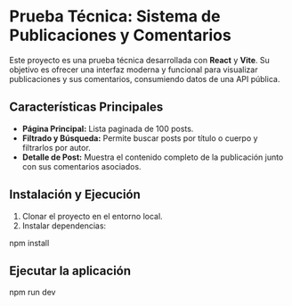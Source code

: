 # Prueba Técnica: Sistema de Publicaciones y Comentarios

Este proyecto es una prueba técnica desarrollada con **React** y **Vite**. Su objetivo es ofrecer una interfaz moderna y funcional para visualizar publicaciones y sus comentarios, consumiendo datos de una API pública.

## Características Principales

- **Página Principal:** Lista paginada de 100 posts.  
- **Filtrado y Búsqueda:** Permite buscar posts por título o cuerpo y filtrarlos por autor.  
- **Detalle de Post:** Muestra el contenido completo de la publicación junto con sus comentarios asociados.  

## Instalación y Ejecución

1. Clonar el proyecto en el entorno local.  
2. Instalar dependencias:


npm install


## Ejecutar la aplicación


npm run dev

